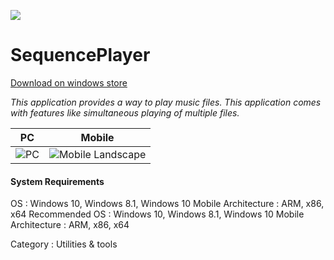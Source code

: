 ![](https://store-images.s-microsoft.com/image/apps.947.9007199266819048.0d956b7b-b2ba-4956-8c18-86c8319a58a9.ce231fc8-8234-42d8-b8be-2dda8423a732?w=180&h=180&q=60)
# SequencePlayer

[Download on windows store](https://www.microsoft.com/en-us/store/p/sequence-player/9wzdncrcsk8c)

*This application provides a way to play music files. This application comes with features like simultaneous playing of multiple files.*



| PC | Mobile |
| -------- | -------- |
| ![PC](https://store-images.s-microsoft.com/image/apps.12440.9007199266819048.af867bfb-7cac-458c-8109-654fb6c3c544.3cf2fe9e-91e4-4970-a184-80ea894d20ae?w=1399&h=787&q=60)     | ![Mobile Landscape](https://store-images.s-microsoft.com/image/apps.50176.9007199266819048.1036b818-6246-4b51-89b5-0ed912a820ea.a6ce2a8b-b7ef-41f2-af51-344589736837?w=1399&h=787&q=60)     |



#### System Requirements

OS :	Windows 10, Windows 8.1, Windows 10 Mobile
Architecture :	ARM, x86, x64
Recommended	OS :	Windows 10, Windows 8.1, Windows 10 Mobile
Architecture :	ARM, x86, x64

Category :  Utilities & tools



